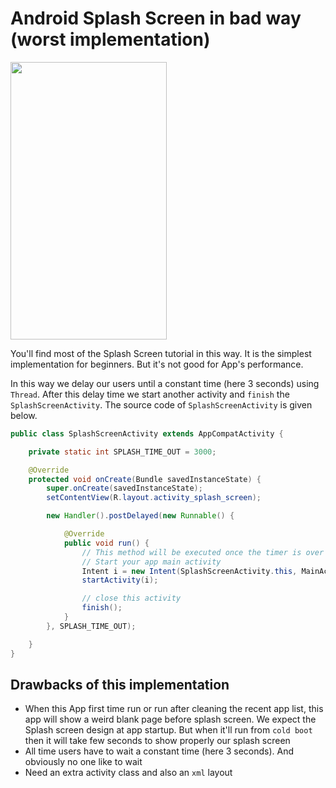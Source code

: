 # Android Splash Screen in bad way (worst implementation)

<img src="https://raw.githubusercontent.com/hasancse91/Android-Splash-Screen-Implementation/master/data/01.Android-Splash-Screen(worst-implementation).gif" width="250" height="444" />

You'll find most of the Splash Screen tutorial in this way. It is the simplest implementation for beginners. But it's not good for App's performance.

In this way we delay our users until a constant time (here 3 seconds) using `Thread`. After this delay time we start another activity and `finish` the `SplashScreenActivity`. The source code of `SplashScreenActivity` is given below.

```java
public class SplashScreenActivity extends AppCompatActivity {

    private static int SPLASH_TIME_OUT = 3000;

    @Override
    protected void onCreate(Bundle savedInstanceState) {
        super.onCreate(savedInstanceState);
        setContentView(R.layout.activity_splash_screen);

        new Handler().postDelayed(new Runnable() {

            @Override
            public void run() {
                // This method will be executed once the timer is over
                // Start your app main activity
                Intent i = new Intent(SplashScreenActivity.this, MainActivity.class);
                startActivity(i);

                // close this activity
                finish();
            }
        }, SPLASH_TIME_OUT);

    }
}
```

## Drawbacks of this implementation

* When this App first time run or run after cleaning the recent app list, this app will show a weird blank page before splash screen. We expect the Splash screen design at app startup. But when it'll run from `cold boot` then it will take few seconds to show properly our splash screen
* All time users have to wait a constant time (here 3 seconds). And obviously no one like to wait
* Need an extra activity class and also an `xml` layout
